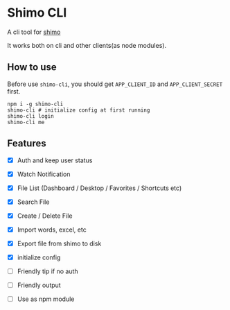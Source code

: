 # Shimo CLI

A cli tool for [shimo](https://shimo.im)

It works both on cli and other clients(as node modules).

## How to use

Before use `shimo-cli`, you should get `APP_CLIENT_ID` and `APP_CLIENT_SECRET` first.

```shell
npm i -g shimo-cli
shimo-cli # initialize config at first running
shimo-cli login
shimo-cli me
```

## Features

- [x] Auth and keep user status

- [x] Watch Notification

- [x] File List (Dashboard / Desktop / Favorites / Shortcuts etc)

- [x] Search File

- [x] Create / Delete File

- [x] Import words, excel, etc

- [x] Export file from shimo to disk

- [x] initialize config

- [ ] Friendly tip if no auth

- [ ] Friendly output

- [ ] Use as npm module
